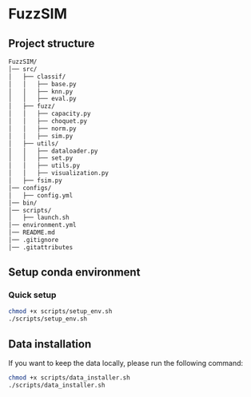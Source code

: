 # FuzzSIM

## Project structure
```txt
FuzzSIM/
│── src/            
│   ├── classif/
│   │   ├── base.py
│   │   ├── knn.py      
│   │   ├── eval.py  
│   ├── fuzz/     
│   │   ├── capacity.py              
│   │   ├── choquet.py              
│   │   ├── norm.py              
│   │   ├── sim.py              
│   ├── utils/     
│   │   ├── dataloader.py              
│   │   ├── set.py              
│   │   ├── utils.py              
│   │   ├── visualization.py    
│   ├── fsim.py
│── configs/               
│   ├── config.yml    
│── bin/                 
│── scripts/                
│   ├── launch.sh     
│── environment.yml
│── README.md               
│── .gitignore  
│── .gitattributes             
```


## Setup conda environment
### Quick setup
```bash
chmod +x scripts/setup_env.sh
./scripts/setup_env.sh
```

## Data installation
If you want to keep the data locally, please run the following command:
```bash
chmod +x scripts/data_installer.sh
./scripts/data_installer.sh